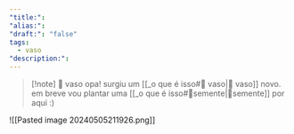 ```yaml
---
"title:": 
"alias:": 
"draft:": "false"
tags:
  - vaso
"description:":
---
```

>[!note] 🧺 vaso
>opa! surgiu um [[_o que é isso#🧺 vaso|🧺 vaso]] novo. em breve vou plantar uma  [[_o que é isso#🌱semente|🌱semente]] por aqui :)

![[Pasted image 20240505211926.png]]